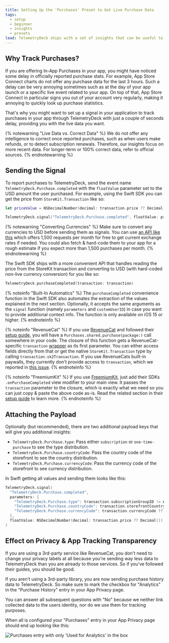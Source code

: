 ```yaml
---
title: Setting Up the 'Purchases' Preset to Get Live Purchase Data
tags:
  - setup
  - beginner
  - insights
  - presets
lead: TelemetryDeck ships with a set of insights that can be useful to track your revenue within the last few hours with live purchase data. Here's how to set them up.
---
```


## Why Track Purchases?

If you are offering In-App Purchases in your app, you might have noticed some delay in officially reported purchase stats. For example, App Store Connect charts do not offer any purchase data for the last 3 hours. Such a delay can be very annoying sometimes such as at the day of your app launch or a specific live event related to your app. On top of that, App Store Connect in particular signs you out of your account very regularly, making it annoying to quickly look up purchase statistics.

That's why you might want to set up a signal in your application to track purchases in your app through TelemetryDeck with just a couple of seconds delay, providing you with the live data you want.

{% notewarning "Live Data vs. Correct Data" %}
We do not offer any intelligence to correct once reported purchases, such as when users make refunds, or to detect subscription renewals. Therefore, our insights focus on more recent data. For longer-term or 100% correct data, refer to official sources.
{% endnotewarning %}


## Sending the Signal

To report purchases to TelemetryDeck, send the event name `TelemetryDeck.Purchase.completed` with the `floatValue` parameter set to the USD amount the user purchased. For example, using the Swift SDK you can get the price from `StoreKit.Transaction` like so:

```swift
let priceValue = NSDecimalNumber(decimal: transaction.price ?? Decimal()).doubleValue

TelemetryDeck.signal("TelemetryDeck.Purchase.completed", floatValue: priceValue)
```

{% notewarning "Converting Currencies" %}
Make sure to convert any currencies to USD before sending them as signals. You can use [an API like this](https://www.exchangerate-api.com/docs/standard-requests) which offers 1,500 requests per month for free to get current exchange rates if needed. You could also fetch & hard-code them to your app for a rough estimate if you expect more than 1,500 purchases per month.
{% endnotewarning %}

The Swift SDK ships with a more convenient API that handles reading the price from the StoreKit transaction and converting to USD (with hard-coded non-live currency conversion) for you like so:

```swift
TelemetryDeck.purchaseCompleted(transaction: transaction)
```

{% noteinfo "Built-In Automatics" %}
The `purchaseCompleted` convenience function in the Swift SDK also automates the extraction of the values explained in the next section. Optionally, it accepts the same arguments as the `signal` function (namely `parameters` and `customUserID`) in case you want to provide additional context info. The function is only available on iOS 15 or higher.
{% endnoteinfo %}

{% noteinfo "RevenueCat" %}
If you use [RevenueCat](https://revenuecat.com) and followed their [setup guide](https://www.revenuecat.com/docs/getting-started/making-purchases), you will have a `Purchases.shared.purchase(package:)` call somewhere in your code. The closure of this function gets a RevenueCat-specific `transaction` [wrapper](https://github.com/RevenueCat/purchases-ios/blob/11f3962192271cdbbb70096ff5a693b8a0e48f49/Sources/Purchasing/StoreKitAbstractions/StoreTransaction.swift) as its first parameter. You can either access fields directly from that or get the native `StoreKit.Transaction` type by calling `transaction.sk2Transaction`. If you use RevenueCats built-in paywalls, they currently don't provide access to `transaction`, which we reported in [this issue](https://github.com/RevenueCat/purchases-ios/issues/4007).
{% endnoteinfo %}

{% noteinfo "FreemiumKit" %}
If you use [FreemiumKit](https://freemiumkit.app), just add their SDKs `.onPurchaseCompleted` view modifier to your main view. It passes the `transaction` parameter to the closure, which is exactly what we need so you can just copy & paste the above code as-is. Read the related section in their [setup guide](https://freemiumkit.app/documentation/freemiumkit/setupguide#Direct-Access-to-StoreKit-Transactions) to learn more.
{% endnoteinfo %}

## Attaching the Payload

Optionally (but recommended), there are two additional payload keys that will give you additional insights:

* `TelemetryDeck.Purchase.type`: Pass either `subscription` or `one-time-purchase` to see the type distribution.
* `TelemetryDeck.Purchase.countryCode`: Pass the country code of the storefront to see the country distribution.
* `TelemetryDeck.Purchase.currencyCode`: Pass the currency code of the storefront to see currency distribution.

In Swift getting all values and sending them looks like this:

```swift
TelemetryDeck.signal(
  "TelemetryDeck.Purchase.completed",
  parameters: [
    "TelemetryDeck.Purchase.type": transaction.subscriptionGroupID != nil ? "subscription" : "one-time-purchase",
    "TelemetryDeck.Purchase.countryCode": transaction.storefrontCountryCode,
    "TelemetryDeck.Purchase.currencyCode": transaction.currencyCode ?? "???"
  ],
  floatValue: NSDecimalNumber(decimal: transaction.price ?? Decimal()).doubleValue
)
```


## Effect on Privacy & App Tracking Transparency

If you are using a 3rd-party service like RevenueCat, you don't need to change your privacy labels at all because you're sending way less data to TelemetryDeck than you are already to those services. So if you've followed their guides, you should be good.

If you aren't using a 3rd-party library, you are now sending purchase history data to TelemetryDeck. So make sure to mark the checkbox for "Analytics" in the "Purchase History" entry in your App Privacy page.

You can answer all subsequent questions with "No" because we neither link collected data to the users identity, nor do we use them for tracking purposes.

When all is configured your "Purchases" entry in your App Privacy page should end up looking like this:

![Purchases entry with only 'Used for Analytics' in the box](/docs/images/purchases-privacy-box.png)
